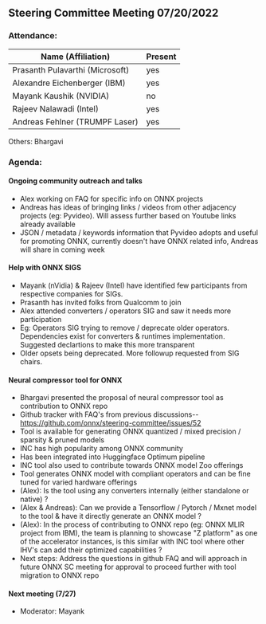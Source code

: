 ## Steering Committee Meeting 07/20/2022

### Attendance:

| Name (Affiliation)              | Present  |
| ------------------------------- | -------- |
| Prasanth Pulavarthi (Microsoft) | yes   |
| Alexandre Eichenberger (IBM)    | yes   |
| Mayank Kaushik (NVIDIA)         | no   |
| Rajeev Nalawadi (Intel)         | yes   |
| Andreas Fehlner (TRUMPF Laser)  | yes   |

Others: Bhargavi

### Agenda:
  
  #### Ongoing community outreach and talks
  - Alex working on FAQ for specific info on ONNX projects
  - Andreas has ideas of bringing links / videos from other adjacency projects (eg: Pyvideo). Will assess further based on Youtube links already available 
  - JSON / metadata / keywords information that Pyvideo adopts and useful for promoting ONNX, currently doesn't have ONNX related info, Andreas will share in coming week
  
  #### Help with ONNX SIGS
  - Mayank (nVidia) & Rajeev (Intel) have identified few participants from respective companies for SIGs.
  - Prasanth has invited folks from Qualcomm to join
  - Alex attended converters / operators SIG and saw it needs more participation
  - Eg: Operators SIG trying to remove / deprecate older operators. Dependencies exist for converters & runtimes implementation. Suggested declartions to make this more transparent 
  - Older opsets being deprecated. More followup requested from SIG chairs.

  #### Neural compressor tool for ONNX 
  -  Bhargavi presented the proposal of neural compressor tool as contribution to ONNX repo
  -  Github tracker with FAQ's from previous discussions-- https://github.com/onnx/steering-committee/issues/52
  -  Tool is available for generating ONNX quantized / mixed precision / sparsity & pruned models
  -  INC has high popularity among ONNX community
  -  Has been integrated into Huggingface Optimum pipeline
  -  INC tool also used to contribute towards ONNX model Zoo offerings
  -  Tool generates ONNX model with compliant operators and can be fine tuned for varied hardware offerings
  -  (Alex): Is the tool using any converters internally (either standalone or native) ? 
  -  (Alex & Andreas): Can we provide a Tensorflow / Pytorch / Mxnet model to the tool & have it directly generate an ONNX model ?
  -  (Alex): In the process of contributing to ONNX repo (eg: ONNX MLIR project from IBM), the team is planning to showcase "Z platform" as one of the accelerator instances, is this similar with INC tool where other IHV's can add their optimized capabilities ?
  -  Next steps: Address the questions in github FAQ and will approach in future ONNX SC meeting for approval to proceed further with tool migration to ONNX repo  
      
  #### Next meeting (7/27)
  - Moderator: Mayank
